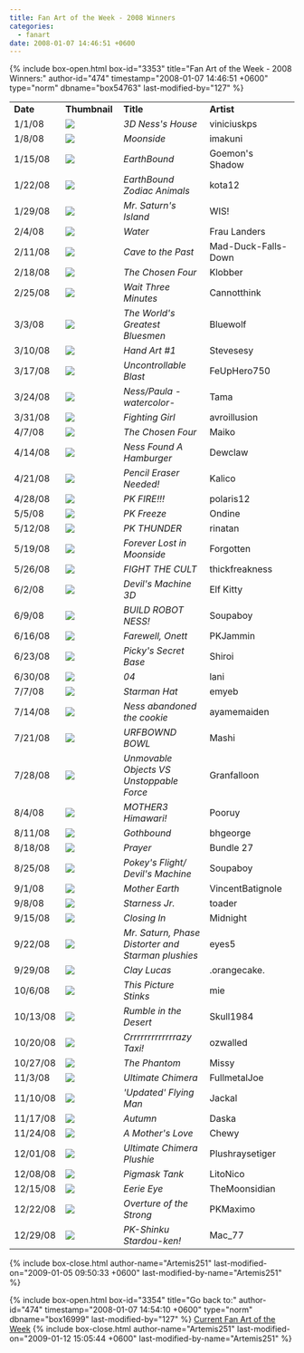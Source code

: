 ```yaml
---
title: Fan Art of the Week - 2008 Winners
categories:
  - fanart
date: 2008-01-07 14:46:51 +0600
---
```

{% include box-open.html box-id="3353" title="Fan Art of the Week - 2008 Winners:" author-id="474" timestamp="2008-01-07 14:46:51 +0600" type="norm" dbname="box54763" last-modified-by="127" %}
<table border="0">

<tr>
<td width="80"><b>Date</b></td>
<td width="100"><b>Thumbnail</b></td>
<td width="200"><b>Title</b></td>
<td width="200"><b>Artist</b></td>
</tr>

<tr>
<td width="80">1/1/08</td>
<td width="100"><a href="http://starmen.net/vote/vote.php?id=19709"><img src="http://files.fobby.net/0000/4cfd/Ness%27s%20House%20Render.jpg.thumb.gif" border="0" /></a></td>
<td width="200"><i>3D Ness's House</i></td>
<td width="200">viniciuskps</td>
</tr>

<tr>
<td width="80">1/8/08</td>
<td width="100"><a href="http://starmen.net/vote/vote.php?id=19749"><img src="http://files.fobby.net/0000/4d25/moon_side.PNG.thumb.gif" border="0" /></a></td>
<td width="200"><i>Moonside</i></td>
<td width="200">imakuni</td>
</tr>

<tr>
<td width="80">1/15/08</td>
<td width="100"><a href="http://starmen.net/vote/vote.php?id=19786"><img src="http://files.fobby.net/0000/4d4a/Earthbound.png.thumb.gif" border="0" /></a></td>
<td width="200"><i>EarthBound</i></td>
<td width="200">Goemon's Shadow</td>
</tr>

<tr>
<td width="80">1/22/08</td>
<td width="100"><a href="http://starmen.net/vote/vote.php?id=19772"><img src="http://files.fobby.net/0000/4d3c/ztogether2small.png.thumb.gif" border="0" /></a></td>
<td width="200"><i>EarthBound Zodiac Animals</i></td>
<td width="200">kota12</td>
</tr>

<tr>
<td width="80">1/29/08</td>
<td width="100"><a href="http://starmen.net/vote/vote.php?id=19943"><img src="http://files.fobby.net/0000/4de7/mrsaturnlp.jpg.thumb.gif" border="0" /></a></td>
<td width="200"><i>Mr. Saturn's Island</i></td>
<td width="200">WIS!</td>
</tr>

<tr>
<td width="80">2/4/08</td>
<td width="100"><a href="http://starmen.net/vote/vote.php?id=19996"><img src="http://files.fobby.net/0000/4e1c/ebwater.png.thumb.gif" border="0" /></a></td>
<td width="200"><i>Water</i></td>
<td width="200">Frau Landers</td>
</tr>

<tr>
<td width="80">2/11/08</td>
<td width="100"><a href="http://starmen.net/vote/vote.php?id=20000"><img src="http://files.fobby.net/0000/4e20/cavetothepast.jpg.thumb.gif" border="0" /></a></td>
<td width="200"><i>Cave to the Past</i></td>
<td width="200">Mad-Duck-Falls-Down</td>
</tr>

<tr>
<td width="80">2/18/08</td>
<td width="100"><a href="http://starmen.net/vote/vote.php?id=20049.jpg"><img src="http://files.fobby.net/0000/4e51/thechosenfour.jpg.thumb.gif" border="0" /></a></td>
<td width="200"><i>The Chosen Four</i></td>
<td width="200">Klobber</td>
</tr>

<tr>
<td width="80">2/25/08</td>
<td width="100"><a href="http://starmen.net/vote/vote.php?id=20104"><img src="http://files.fobby.net/0000/4e88/Waitthreeminuteswip.JPG.thumb.gif" border="0" /></a></td>
<td width="200"><i>Wait Three Minutes</i></td>
<td width="200">Cannotthink</td>
</tr>

<tr>
<td width="80">3/3/08</td>
<td width="100"><a href="http://starmen.net/vote/vote.php?id=20125"><img src="http://files.fobby.net/0000/4e9d/runfiveFINALsmall.jpg.thumb.gif" border="0" /></a></td>
<td width="200"><i>The World's Greatest Bluesmen</i></td>
<td width="200">Bluewolf</td>
</tr>

<tr>
<td width="80">3/10/08</td>
<td width="100"><a href="http://starmen.net/vote/vote.php?id=20246"><img src="http://files.fobby.net/0000/4f16/handart.png.thumb.gif" border="0" /></a></td>
<td width="200"><i>Hand Art #1</i></td>
<td width="200">Stevesesy</td>
</tr>

<tr>
<td width="80">3/17/08</td>
<td width="100"><a href="http://starmen.net/vote/vote.php?id=20297"><img src="http://files.fobby.net/0000/4f49/UncontrollableBlast.jpg.thumb.gif" border="0" /></a></td>
<td width="200"><i>Uncontrollable Blast</i></td>
<td width="200">FeUpHero750</td>
</tr>

<tr>
<td width="80">3/24/08</td>
<td width="100"><a href="http://starmen.net/vote/vote.php?id=20384"><img src="http://files.fobby.net/0000/4fa0/nespual.png.thumb.gif" border="0" /></a></td>
<td width="200"><i>Ness/Paula -watercolor-</i></td>
<td width="200">Tama</td>
</tr>

<tr>
<td width="80">3/31/08</td>
<td width="100"><a href="http://starmen.net/vote/vote.php?id=20407"><img src="http://files.fobby.net/0000/4fb7/fightingirl.png.thumb.gif" border="0" /></a></td>
<td width="200"><i>Fighting Girl</i></td>
<td width="200">avroillusion</td>
</tr>

<tr>
<td width="80">4/7/08</td>
<td width="100"><a href="http://starmen.net/vote/vote.php?id=20542"><img src="http://files.fobby.net/0000/503e/MOther2_byWasil.jpg.thumb.gif" border="0" /></a></td>
<td width="200"><i>The Chosen Four</i></td>
<td width="200">Maiko</td>
</tr>

<tr>
<td width="80">4/14/08</td>
<td width="100"><a href="http://starmen.net/vote/vote.php?id=20563"><img src="http://files.fobby.net/0000/5053/trash.png.thumb.gif" border="0" /></a></td>
<td width="200"><i>Ness Found A Hamburger</i></td>
<td width="200">Dewclaw</td>
</tr>

<tr>
<td width="80">4/21/08</td>
<td width="100"><a href="http://starmen.net/vote/vote.php?id=20620"><img src="http://files.fobby.net/0000/508c/earthbound.jpg.thumb.gif" border="0" /></a></td>
<td width="200"><i>Pencil Eraser Needed!</i></td>
<td width="200">Kalico</td>
</tr>

<tr>
<td width="80">4/28/08</td>
<td width="100"><a href="http://starmen.net/vote/vote.php?id=20674"><img src="http://files.fobby.net/0000/50c2/PK%20FIRE%21%21%21%21.jpg.thumb.gif" border="0" /></a></td>
<td width="200"><i>PK FIRE!!!</i></td>
<td width="200">polaris12</td>
</tr>

<tr>
<td width="80">5/5/08</td>
<td width="100"><a href="http://starmen.net/vote/vote.php?id=20751"><img src="http://files.fobby.net/0000/510f/psifreezeomega.png.thumb.gif" border="0" /></a></td>
<td width="200"><i>PK Freeze</i></td>
<td width="200">Ondine</td>
</tr>

<tr>
<td width="80">5/12/08</td>
<td width="100"><a href="http://starmen.net/vote/vote.php?id=20822"><img src="http://files.fobby.net/0000/5156/pkthunder.jpg.thumb.gif" border="0" /></a></td>
<td width="200"><i>PK THUNDER</i></td>
<td width="200">rinatan</td>
</tr>

<tr>
<td width="80">5/19/08</td>
<td width="100"><a href="http://starmen.net/vote/vote.php?id=20849"><img src="http://files.fobby.net/0000/5171/moonside.jpg.thumb.gif" border="0" /></a></td>
<td width="200"><i>Forever Lost in Moonside</i></td>
<td width="200">Forgotten</td>
</tr>

<tr>
<td width="80">5/26/08</td>
<td width="100"><a href="http://starmen.net/vote/vote.php?id=20883"><img src="http://files.fobby.net/0000/5193/fight_the_cult_sm2.jpg.thumb.gif" border="0" /></a></td>
<td width="200"><i>FIGHT THE CULT</i></td>
<td width="200">thickfreakness</td>
</tr>

<tr>
<td width="80">6/2/08</td>
<td width="100"><a href="http://starmen.net/vote/vote.php?id=20990"><img src="http://files.fobby.net/0000/51fe/giygaslair_37_2.jpg.thumb.gif" border="0" /></a></td>
<td width="200"><i>Devil's Machine 3D</i></td>
<td width="200">Elf Kitty</td>
</tr>

<tr>
<td width="80">6/9/08</td>
<td width="100"><a href="http://starmen.net/vote/vote.php?id=21024"><img src="http://files.fobby.net/0000/5220/robonessFINALreadymech.png.thumb.gif" border="0" /></a></td>
<td width="200"><i>BUILD ROBOT NESS!</i></td>
<td width="200">Soupaboy</td>
</tr>

<tr>
<td width="80">6/16/08</td>
<td width="100"><a href="http://starmen.net/vote/vote.php?id=21373"><img src="http://files.fobby.net/0000/537d/oness.png.thumb.gif" border="0" /></a></td>
<td width="200"><i>Farewell, Onett</i></td>
<td width="200">PKJammin</td>
</tr>

<tr>
<td width="80">6/23/08</td>
<td width="100"><a href="http://starmen.net/vote/vote.php?id=21270"><img src="http://files.fobby.net/0000/5316/Picky%20Secret%20Base.jpg.thumb.gif" border="0" /></a></td>
<td width="200"><i>Picky's Secret Base</i></td>
<td width="200">Shiroi</td>
</tr>

<tr>
<td width="80">6/30/08</td>
<td width="100"><a href="http://starmen.net/vote/vote.php?id=21470"><img src="http://files.fobby.net/0000/53de/50.png.thumb.gif" border="0" /></a></td>
<td width="200"><i>04</i></td>
<td width="200">lani</td>
</tr>

<tr>
<td width="80">7/7/08</td>
<td width="100"><a href="http://starmen.net/vote/vote.php?id=21656"><img src="http://files.fobby.net/0000/5498/starmanhat.jpg.thumb.gif" border="0" /></a></td>
<td width="200"><i>Starman Hat</i></td>
<td width="200">emyeb</td>
</tr>

<tr>
<td width="80">7/14/08</td>
<td width="100"><a href="http://starmen.net/vote/vote.php?id=21734"><img src="http://files.fobby.net/0000/54e6/cookieness.jpg.thumb.gif" border="0" /></a></td>
<td width="200"><i>Ness abandoned the cookie</i></td>
<td width="200">ayamemaiden</td>
</tr>

<tr>
<td width="80">7/21/08</td>
<td width="100"><a href="http://starmen.net/vote/vote.php?id=21847"><img src="http://files.fobby.net/0000/5557/URFBOWND_BOWL_by_MashiTheInsane.jpg.thumb.gif" border="0" /></a></td>
<td width="200"><i>URFBOWND BOWL</i></td>
<td width="200">Mashi</td>
</tr>

<tr>
<td width="80">7/28/08</td>
<td width="100"><a href="http://starmen.net/vote/vote.php?id=21892"><img src="http://files.fobby.net/0000/5584/GIYGAAA.jpg.thumb.gif" border="0" /></a></td>
<td width="200"><i>Unmovable Objects VS Unstoppable Force</i></td>
<td width="200">Granfalloon</td>
</tr>

<tr>
<td width="80">8/4/08</td>
<td width="100"><a href="http://starmen.net/vote/vote.php?id=21982"><img src="http://files.fobby.net/0000/55de/Untitled-1%20copy132.jpg.thumb.gif" border="0" /></a></td>
<td width="200"><i>MOTHER3 Himawari!</i></td>
<td width="200">Pooruy</td>
</tr>

<tr>
<td width="80">8/11/08</td>
<td width="100"><a href="http://starmen.net/vote/vote.php?id=22127"><img src="http://files.fobby.net/0000/566f/gothbound_final.png.thumb.gif" border="0" /></a></td>
<td width="200"><i>Gothbound</i></td>
<td width="200">bhgeorge</td>
</tr>

<tr>
<td width="80">8/18/08</td>
<td width="100"><a href="http://starmen.net/vote/vote.php?id=22157"><img src="http://files.fobby.net/0000/568d/absolute%20terror.jpg.thumb.gif" border="0" /></a></td>
<td width="200"><i>Prayer</i></td>
<td width="200">Bundle 27</td>
</tr>

<tr>
<td width="80">8/25/08</td>
<td width="100"><a href="http://starmen.net/vote/vote.php?id=22387"><img src="http://files.fobby.net/0000/5773/GIYGASweb.jpg.thumb.gif" border="0" /></a></td>
<td width="200"><i>Pokey's Flight/ Devil's Machine</i></td>
<td width="200">Soupaboy</td>
</tr>

<tr>
<td width="80">9/1/08</td>
<td width="100"><a href="http://starmen.net/vote/vote.php?id=22432"><img src="http://files.fobby.net/0000/57a0/VincentBatignole_motherearth.jpg.thumb.gif" border="0" /></a></td>
<td width="200"><i>Mother Earth</i></td>
<td width="200">VincentBatignole</td>
</tr>

<tr>
<td width="80">9/8/08</td>
<td width="100"><a href="http://starmen.net/vote/vote.php?id=22516"><img src="http://files.fobby.net/0000/57f4/starnessjr01.JPG.thumb.gif" border="0" /></a></td>
<td width="200"><i>Starness Jr.</i></td>
<td width="200">toader</td>
</tr>

<tr>
<td width="80">9/15/08</td>
<td width="100"><a href="http://starmen.net/vote/vote.php?id=22603"><img src="http://files.fobby.net/0000/584b/Closing_In_by_Jinx_Midnight.png.thumb.gif" border="0" /></a></td>
<td width="200"><i>Closing In</i></td>
<td width="200">Midnight</td>
</tr>

<tr>
<td width="80">9/22/08</td>
<td width="100"><a href="http://starmen.net/vote/vote.php?id=22735"><img src="http://files.fobby.net/0000/58cf/EBPlushies1.JPG.thumb.gif" border="0" /></a></td>
<td width="200"><i>Mr. Saturn, Phase Distorter and Starman plushies</i></td>
<td width="200">eyes5</td>
</tr>

<tr>
<td width="80">9/29/08</td>
<td width="100"><a href="http://starmen.net/vote/vote.php?id=22713"><img src="http://files.fobby.net/0000/58b9/lucaa.PNG.thumb.gif" border="0" /></a></td>
<td width="200"><i>Clay Lucas</i></td>
<td width="200">.orangecake.</td>
</tr>

<tr>
<td width="80">10/6/08</td>
<td width="100"><a href="http://starmen.net/vote/vote.php?id=22798"><img src="http://files.fobby.net/0000/590e/thispicturestinks.jpg.thumb.gif" border="0" /></a></td>
<td width="200"><i>This Picture Stinks</i></td>
<td width="200">mie</td>
</tr>

<tr>
<td width="80">10/13/08</td>
<td width="100"><a href="http://starmen.net/vote/vote.php?id=22942"><img src="http://files.fobby.net/0000/599e/YuccaDesert.jpg.thumb.gif" border="0" /></a></td>
<td width="200"><i>Rumble in the Desert</i></td>
<td width="200">Skull1984</td>
</tr>

<tr>
<td width="80">10/20/08</td>
<td width="100"><a href="http://starmen.net/vote/vote.php?id=22116"><img src="http://files.fobby.net/0000/5664/madcab05.png.thumb.gif" border="0" /></a></td>
<td width="200"><i>Crrrrrrrrrrrrrazy Taxi!</i></td>
<td width="200">ozwalled</td>
</tr>

<tr>
<td width="80">10/27/08</td>
<td width="100"><a href="http://starmen.net/vote/vote.php?id=22631"><img src="http://files.fobby.net/0000/5867/opera.png.thumb.gif" border="0" /></a></td>
<td width="200"><i>The Phantom</i></td>
<td width="200">Missy</td>
</tr>

<tr>
<td width="80">11/3/08</td>
<td width="100"><a href="http://starmen.net/vote/vote.php?id=23450"><img src="http://files.fobby.net/0000/5b9a/Ultimate%20Chimera%20Finished.jpg.thumb.gif" border="0" /></a></td>
<td width="200"><i>Ultimate Chimera</i></td>
<td width="200">FullmetalJoe</td>
</tr>

<tr>
<td width="80">11/10/08</td>
<td width="100"><a href="http://starmen.net/vote/vote.php?id=23542"><img src="http://files.fobby.net/0000/5bf6/Vulture.jpg.thumb.gif" border="0" /></a></td>
<td width="200"><i>'Updated' Flying Man</i></td>
<td width="200">Jackal</td>
</tr>

<tr>
<td width="80">11/17/08</td>
<td width="100"><a href="http://starmen.net/vote/vote.php?id=23852"><img src="http://files.fobby.net/0000/5d2c/roothouse%20015%20small.jpg.thumb.gif" border="0" /></a></td>
<td width="200"><i>Autumn</i></td>
<td width="200">Daska</td>
</tr>

<tr>
<td width="80">11/24/08</td>
<td width="100"><a href="http://starmen.net/vote/vote.php?id=20825"><img src="http://files.fobby.net/0000/5159/motherslove.jpg.thumb.gif" border="0" /></a></td>
<td width="200"><i>A Mother's Love</i></td>
<td width="200">Chewy</td>
</tr>

<tr>
<td width="80">12/01/08</td>
<td width="100"><a href="http://starmen.net/vote/vote.php?id=23974"><img src="http://files.fobby.net/0000/5da6/Ultimate_Chimera_Plushie_by_Plushraysetiger.JPG.thumb.gif" border="0" /></a></td>
<td width="200"><i>Ultimate Chimera Plushie</i></td>
<td width="200">Plushraysetiger</td>
</tr>

<tr>
<td width="80">12/08/08</td>
<td width="100"><a href="http://starmen.net/vote/vote.php?id=24298"><img src="http://files.fobby.net/0000/5eea/Pigmask%20Tank.png.thumb.gif" border="0" /></a></td>
<td width="200"><i>Pigmask Tank</i></td>
<td width="200">LitoNico</td>
</tr>

<tr>
<td width="80">12/15/08</td>
<td width="100"><a href="http://starmen.net/vote/vote.php?id=24404"><img src="http://files.fobby.net/0000/5f54/eerieeye.JPG.thumb.gif" border="0" /></a></td>
<td width="200"><i>Eerie Eye</i></td>
<td width="200">TheMoonsidian</td>
</tr>

<tr>
<td width="80">12/22/08</td>
<td width="100"><a href="http://starmen.net/vote/vote.php?id=24622"><img src="http://files.fobby.net/0000/602e/ovetureofthestrong%20copy.jpg.thumb.gif" border="0" /></a></td>
<td width="200"><i>Overture of the Strong</i></td>
<td width="200">PKMaximo</td>
</tr>

<tr>
<td width="80">12/29/08</td>
<td width="100"><a href="http://starmen.net/vote/vote.php?id=24641"><img src="http://files.fobby.net/0000/6041/Poo.jpg.thumb.gif" border="0" /></a></td>
<td width="200"><i>PK-Shinku Stardou-ken!</i></td>
<td width="200">Mac_77</td>
</tr>
</table>
{% include box-close.html author-name="Artemis251" last-modified-on="2009-01-05 09:50:33 +0600" last-modified-by-name="Artemis251" %}

{% include box-open.html box-id="3354" title="Go back to:" author-id="474" timestamp="2008-01-07 14:54:10 +0600" type="norm" dbname="box16999" last-modified-by="127" %}
<a href="http://starmen.net/fanart/fotw/">Current Fan Art of the Week</a>
{% include box-close.html author-name="Artemis251" last-modified-on="2009-01-12 15:05:44 +0600" last-modified-by-name="Artemis251" %}
